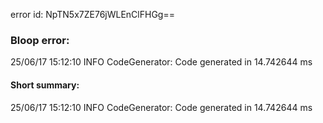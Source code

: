 error id: NpTN5x7ZE76jWLEnClFHGg==
### Bloop error:

25/06/17 15:12:10 INFO CodeGenerator: Code generated in 14.742644 ms
#### Short summary: 

25/06/17 15:12:10 INFO CodeGenerator: Code generated in 14.742644 ms